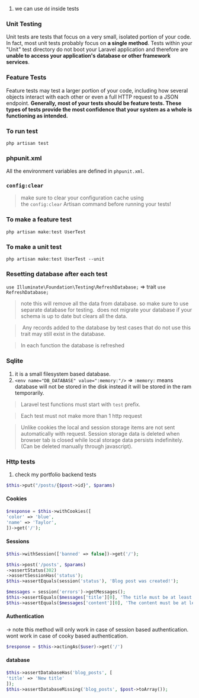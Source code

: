 1. we can use `dd` inside tests

### Unit Testing
Unit tests are tests that focus on a very small, isolated portion of your code. In fact, most unit tests probably focus on **a single method**. Tests within your "Unit" test directory do not boot your Laravel application and therefore are **unable to access your application's database or other framework services**.

### Feature Tests
Feature tests may test a larger portion of your code, including how several objects interact with each other or even a full HTTP request to a JSON endpoint. **Generally, most of your tests should be feature tests. These types of tests provide the most confidence that your system as a whole is functioning as intended.**

### To run test 
`php artisan test`

### phpunit.xml
All the environment variables are defined in `phpunit.xml`.

### `config:clear`

> make sure to clear your configuration cache using the `config:clear` Artisan command before running your tests!

### To make a feature test
```
php artisan make:test UserTest
```
### To make a unit test
```
php artisan make:test UserTest --unit
```
### Resetting database after each test

`use Illuminate\Foundation\Testing\RefreshDatabase;` => trait
`use RefreshDatabase;`

> note this will remove all the data from database. so make sure to use separate
> database for testing.
>  does not migrate your database if your schema is up to date but clears all the data.

>  Any records added to the database by test cases that do not use this trait may still exist in the database.  

> In each function the database is refreshed
### Sqlite
1. it is a small filesystem based database. 
2. `<env name="DB_DATABASE" value=":memory:"/>` => `:memory:` means database will not be stored in the disk instead it will be stored in the ram temporarily.

> Laravel test functions must start with `test` prefix.

> Each test must not make more than 1 http request

> Unlike cookies the local and session storage items are not sent automatically with request. Session storage data is deleted when browser tab is closed while local storage data persists indefinitely. (Can be deleted manually through javascript). 

### Http tests
1. check my portfolio backend tests

```php
$this->put("/posts/{$post->id}", $params)
```
#### Cookies
```php
$response = $this->withCookies([
'color' => 'blue',
'name' => 'Taylor',
])->get('/');
```
#### Sessions
```php
$this->withSession(['banned' => false])->get('/');

$this->post('/posts', $params)
->assertStatus(302)
->assertSessionHas('status');
$this->assertEquals(session('status'), 'Blog post was created!');

$messages = session('errors')->getMessages();
$this->assertEquals($messages['title'][0], 'The title must be at least 5 characters.');
$this->assertEquals($messages['content'][0], 'The content must be at least 10 characters.');
```
#### Authentication
-> note this method will only work in case of session based authentication. wont work in case of cooky based authentication.
```php
$response = $this->actingAs($user)->get('/')
```
#### database
```php
$this->assertDatabaseHas('blog_posts', [
'title' => 'New title'
]);
$this->assertDatabaseMissing('blog_posts', $post->toArray());
```


